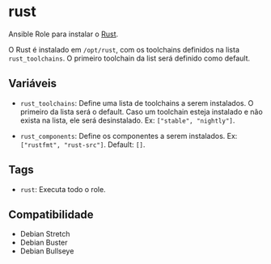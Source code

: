 # rust

Ansible Role para instalar o [Rust](https://www.rust-lang.org/).

O Rust é instalado em `/opt/rust`, com os toolchains definidos na lista `rust_toolchains`.
O primeiro toolchain da list será definido como default.

## Variáveis

- `rust_toolchains`: Define uma lista de toolchains a serem instalados. O primeiro da
  lista será o default. Caso um toolchain esteja instalado e não exista na lista, ele será
  desinstalado. Ex: `["stable", "nightly"]`.

- `rust_components`: Define os componentes a serem instalados. Ex: `["rustfmt",
  "rust-src"]`. Default: `[]`.

## Tags

- `rust`: Executa todo o role.

## Compatibilidade

- Debian Stretch
- Debian Buster
- Debian Bullseye
